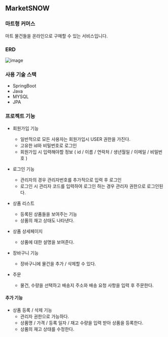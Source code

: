 ## MarketSNOW

### 마트형 커머스 

마트 물건들을 온라인으로 구매할 수 있는 서비스입니다.

### ERD
![image](https://github.com/hyeonjeong9911/MarketSNOW/assets/127717572/0dd23d42-c66f-44b8-8449-71c0b5b52b78)

### 사용 기술 스택
* SpringBoot
* Java
* MYSQL
* JPA
  
### 프로젝트 기능
* 회원가입 기능
  * 일반적으로 모든 사용자는 회원가입시 USER 권한을 가진다.
  * 고유한 id와 비밀번호로 로그인
  * 회원가입 시 입력해야할 정보
    ( id / 이름 / 연락처 / 생년월일 / 이메일 / 비밀번호 )
  
* 로그인 기능
  * 관리자의 경우 관리자번호를 추가적으로 입력 후 로그인
  * 로그인 시 관리자 코드를 입력하여 로그인 하는 경우 관리자 권한으로 로그인된다.
 
* 상품 리스트
  * 등록된 상품들을 보여주는 기능
  * 상품의 재고 상태도 나타낸다.

* 상품 상세페이지
  * 상품에 대한 설명을 보여준다.
 
* 장바구니 기능
  * 장바구니에 물건을 추가 / 삭제할 수 있다.

* 주문
  * 물건, 수량을 선택하고 배송지 주소와 배송 요청 사항을 입력 후 주문한다.
 

#### 추가 기능
* 상품 등록 / 삭제 기능
  * 관리자 권한으로 가능하다.
  * 상품명 / 가격 / 등록 일자 / 재고 수량을 입력 받아 상품을 등록한다.
  * 상품의 재고 상태를 수정한다.
